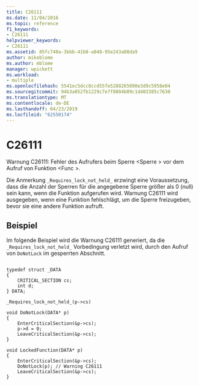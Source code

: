```yaml
---
title: C26111
ms.date: 11/04/2016
ms.topic: reference
f1_keywords:
- C26111
helpviewer_keywords:
- C26111
ms.assetid: 85fc740a-3bbb-41b8-a848-95e243a08da9
author: mikeblome
ms.author: mblome
manager: wpickett
ms.workload:
- multiple
ms.openlocfilehash: 5541ec5dcc8ccd55fe5288265090e3d9c5958e04
ms.sourcegitcommit: 94b3a052fb1229c7e7f8804b09c1d403385c7630
ms.translationtype: MT
ms.contentlocale: de-DE
ms.lasthandoff: 04/23/2019
ms.locfileid: "62550174"
---
```

# <a name="c26111"></a>C26111
Warnung C26111: Fehler des Aufrufers beim Sperre \<Sperre > vor dem Aufruf von Funktion \<Func >.

 Die Anmerkung `_Requires_lock_not_held_` erzwingt eine Voraussetzung, dass die Anzahl der Sperren für die angegebene Sperre größer als 0 (null) sein kann, wenn die Funktion aufgerufen wird. Warnung C26111 wird ausgegeben, wenn eine Funktion fehlschlägt, um die Sperre freizugeben, bevor sie eine andere Funktion aufruft.

## <a name="example"></a>Beispiel
 Im folgende Beispiel wird die Warnung C26111 generiert, da die `_Requires_lock_not_held_` Vorbedingung verletzt wird, durch den Aufruf von `DoNotLock` im gesperrten Abschnitt.

```

typedef struct _DATA
{
    CRITICAL_SECTION cs;
    int d;
} DATA;

_Requires_lock_not_held_(p->cs)

void DoNotLock(DATA* p)
{
    EnterCriticalSection(&p->cs);
    p->d = 0;
    LeaveCriticalSection(&p->cs);
}

void LockedFunction(DATA* p)
{
    EnterCriticalSection(&p->cs);
    DoNotLock(p); // Warning C26111
    LeaveCriticalSection(&p->cs);
}
```